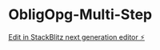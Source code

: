 # ObligOpg-Multi-Step

[Edit in StackBlitz next generation editor ⚡️](https://stackblitz.com/~/github.com/HildusOter/ObligOpg-Multi-Step)